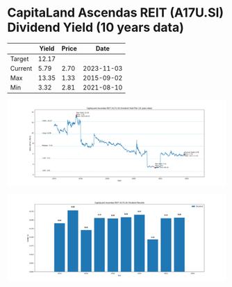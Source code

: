 # CapitaLand Ascendas REIT (A17U.SI) Dividend Yield (10 years data)

|     | Yield   | Price | Date       |
|-----|---------|-------|------------|
| Target | 12.17 |  |  |
| Current | 5.79 | 2.70  | 2023-11-03 |
| Max | 13.35 | 1.33  | 2015-09-02 |
| Min | 3.32 | 2.81  | 2021-08-10 |

![Plot of Dividend Yield for CapitaLand Ascendas REIT (A17U.SI)](A17U_div_10.png)

![Plot of Annual Dividend Per Unit for CapitaLand Ascendas REIT (A17U.SI)](A17U_yearly_dpu.png)
